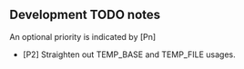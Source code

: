 ## Development TODO notes

An optional priority is indicated by [Pn]

- [P2] Straighten out TEMP_BASE and TEMP_FILE usages.


